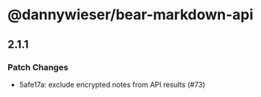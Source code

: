 # @dannywieser/bear-markdown-api

## 2.1.1

### Patch Changes

- 5afe17a: exclude encrypted notes from API results (#73)
